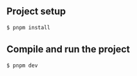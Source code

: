 ## Project setup

```bash
$ pnpm install
```

## Compile and run the project

```bash
$ pnpm dev
```

